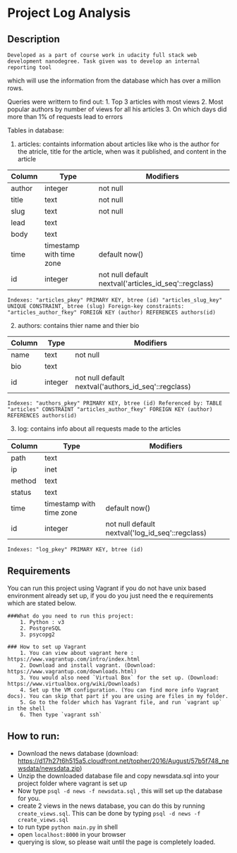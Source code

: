 # Project Log Analysis

## Description
	
	Developed as a part of course work in udacity full stack web development nanodegree. Task given was to develop an internal reporting tool 
which will use the information from  the database which has over a million rows. 

Queries were writtern to find out:
	1. Top 3 articles with most views
	2. Most popular authors by number of views for all his articles
	3. On which days did more than 1% of requests lead to errors 

Tables in database:

1. articles: containts information about articles like who is the author for the atricle, title for the article, when was it published, and 
             content in the article 	

	
| Column |           Type           |                       Modifiers                      |
|--------|--------------------------|------------------------------------------------------|
| author | integer                  | not null                                             |
| title  | text                     | not null						   |
| slug   | text                     | not null						   |
| lead   | text                     |							   |
| body   | text                     |							   |
| time   | timestamp with time zone | default now()					   |
| id     | integer                  | not null default nextval('articles_id_seq'::regclass)|

`Indexes:
    "articles_pkey" PRIMARY KEY, btree (id)
    "articles_slug_key" UNIQUE CONSTRAINT, btree (slug)
Foreign-key constraints:
    "articles_author_fkey" FOREIGN KEY (author) REFERENCES authors(id)`
	
	
2. authors: contains thier name and thier bio

| Column |  Type    |                      Modifiers                       |
|--------|----------|------------------------------------------------------|
| name   | text     | not null						  |
| bio    | text     |                                                     |  
| id     | integer  | not null default nextval('authors_id_seq'::regclass)|

`Indexes:
    "authors_pkey" PRIMARY KEY, btree (id)
Referenced by:
    TABLE "articles" CONSTRAINT "articles_author_fkey" FOREIGN KEY (author) REFERENCES authors(id)`


3. log: contains info about all requests made to the articles 

| Column |           Type           |                    Modifiers                    |
|--------|--------------------------|-------------------------------------------------|
| path   | text                     |                                                 |
| ip     | inet                     |                                                 |
| method | text                     |                                                 |
| status | text                     |                                                 |
| time   | timestamp with time zone | default now()                                   |
| id     | integer                  | not null default nextval('log_id_seq'::regclass)|

`Indexes:
    "log_pkey" PRIMARY KEY, btree (id)`


	

## Requirements

You can run this project using Vagrant if you do not have unix based environment already set up, 
if you do you just need the e requirements which are stated below.

	###What do you need to run this project:
		1. Python : v3
		2. PostgreSQL
		3. psycopg2 

	### How to set up Vagrant
		1. You can view about vagrant here : https://www.vagrantup.com/intro/index.html
		2. Download and install vagrant. (Download: https://www.vagrantup.com/downloads.html) 
		3. You would also need `Virtual Box` for the set up. (Download: https://www.virtualbox.org/wiki/Downloads)
		4. Set up the VM configuration. (You can find more info Vagrant docs). You can skip that part if you are using are files in my folder.
		5. Go to the folder which has Vagrant file, and run `vagrant up` in the shell
		6. Then type `vagrant ssh` 
	
	
## How to run:
- Download the news database (download: https://d17h27t6h515a5.cloudfront.net/topher/2016/August/57b5f748_newsdata/newsdata.zip)
- Unzip the downloaded database file and copy newsdata.sql into your project folder where vagrant is set up
- Now type `psql -d news -f newsdata.sql` , this will set up the database for you.
- create 2 views in the news database, you can do this by running `create_views.sql`. This can be done by typing `psql -d news -f create_views.sql` 	
- to run type `python main.py` in shell
- open `localhost:8000` in your browser
- querying is slow, so please wait until the page is completely loaded.

			
